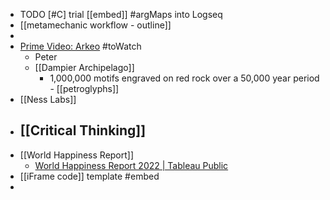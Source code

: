 - TODO [#C] trial [[embed]] #argMaps into Logseq
- [[metamechanic workflow - outline]]
-
- [Prime Video: Arkeo](https://www.primevideo.com/detail/0IE8V86F6LAL9SQK5UN8U0Q4P8/ref=atv_wl_hom_c_unkc_1_10) #toWatch
	- Peter
	- [[Dampier Archipelago]]
		- 1,000,000 motifs engraved on red rock over a 50,000 year period - [[petroglyphs]]
- [[Ness Labs]]
- [[Critical Thinking]]
	-
- [[World Happiness Report]]
	- [World Happiness Report 2022 | Tableau Public](https://public.tableau.com/app/profile/worldhappinessreport/viz/WorldHappinessReport2022final/Figure2_1)
- [[iFrame code]] template #embed
-